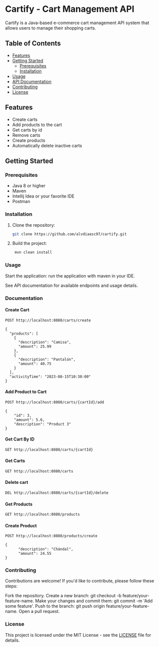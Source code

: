# Cartify - Cart Management API

Cartify is a Java-based e-commerce cart management API system that allows users to manage their shopping carts.

## Table of Contents

- [Features](#features)
- [Getting Started](#getting-started)
  - [Prerequisites](#prerequisites)
  - [Installation](#installation)
- [Usage](#usage)
- [API Documentation](#documentation)
- [Contributing](#contributing)
- [License](#license)

## Features

- Create carts
- Add products to the cart
- Get carts by id
- Remove carts
- Create products
- Automatically delete inactive carts

## Getting Started

### Prerequisites

- Java 8 or higher
- Maven
- Intellij Idea or your favorite IDE
- Postman
  
### Installation

1. Clone the repository:
   ```sh
   git clone https://github.com/alvdiaasc97/cartify.git
   
2. Build the project:
   ```sh
    mvn clean install
   
### Usage
Start the application: run the application with maven in your IDE.

See API documentation for available endpoints and usage details.

### Documentation
#### Create Cart
```sh
POST http://localhost:8080/carts/create
```
    {
      "products": [
        {
          "description": "Camisa",
          "amount": 25.99
        },
        {
          "description": "Pantalón",
          "amount": 40.75
        }
      ],
      "activityTime": "2023-08-15T10:30:00"
    }


#### Add Product to Cart
  ```sh
  POST http://localhost:8080/carts/{cartId}/add
  ```
    {
        "id": 3,
        "amount": 5.6,
        "description": "Product 3"
    }
#### Get Cart By ID
  ```sh
  GET http://localhost:8080/carts/{cartId}
  ```
#### Get Carts
  ```sh
  GET http://localhost:8080/carts
  ```

#### Delete cart
  ```sh
  DEL http://localhost:8080/carts/{cartId}/delete
  ```

    
#### Get Products
  ```sh
 GET http://localhost:8080/products
  ```

#### Create Product
  ```sh
 POST http://localhost:8080/products/create
  ```

    {
          "description": "Chándal",
          "amount": 24.55
    }
 
### Contributing
Contributions are welcome! If you'd like to contribute, please follow these steps:

Fork the repository.
Create a new branch: git checkout -b feature/your-feature-name.
Make your changes and commit them: git commit -m 'Add some feature'.
Push to the branch: git push origin feature/your-feature-name.
Open a pull request.


### License

This project is licensed under the MIT License - see the [LICENSE](LICENSE.md) file for details.

